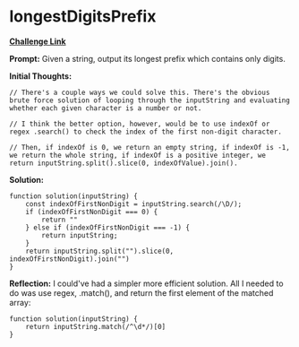 # longestDigitsPrefix

[**Challenge Link**](https://app.codesignal.com/arcade/intro/level-9/AACpNbZANCkhHWNs3)

**Prompt:** Given a string, output its longest prefix which contains only digits.

**Initial Thoughts:**

```
// There's a couple ways we could solve this. There's the obvious brute force solution of looping through the inputString and evaluating whether each given character is a number or not.

// I think the better option, however, would be to use indexOf or regex .search() to check the index of the first non-digit character.

// Then, if indexOf is 0, we return an empty string, if indexOf is -1, we return the whole string, if indexOf is a positive integer, we return inputString.split().slice(0, indexOfValue).join().
```

**Solution:**

```
function solution(inputString) {
    const indexOfFirstNonDigit = inputString.search(/\D/);
    if (indexOfFirstNonDigit === 0) {
        return ""
    } else if (indexOfFirstNonDigit === -1) {
        return inputString;
    }
    return inputString.split("").slice(0, indexOfFirstNonDigit).join("")
}
```

**Reflection:** I could've had a simpler more efficient solution. All I needed to do was use regex, .match(), and return the first element of the matched array:

```
function solution(inputString) {
    return inputString.match(/^\d*/)[0]
}
```
